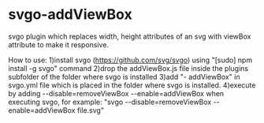 # svgo-addViewBox
svgo plugin which replaces width, height attributes of an svg with viewBox attribute to make it responsive.

How to use:
1)install svgo (https://github.com/svg/svgo) using "[sudo] npm install -g svgo" command
2)drop the addViewBox.js file inside the plugins subfolder of the folder where svgo is installed
3)add "- addViewBox" in svgo.yml file which is placed in the folder where svgo is installed.
4)execute by adding --disable=removeViewBox --enable=addViewBox when executing svgo, for example: "svgo --disable=removeViewBox --enable=addViewBox file.svg"

